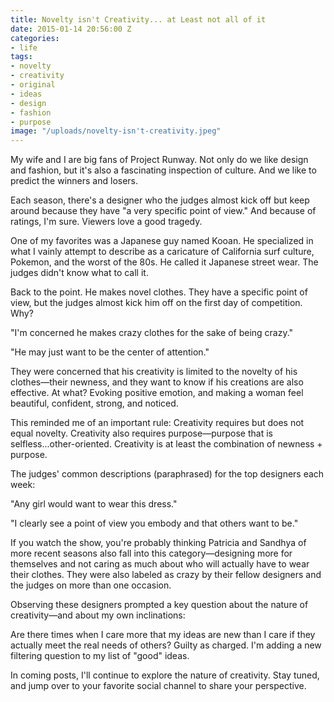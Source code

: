 ```yaml
---
title: Novelty isn't Creativity... at Least not all of it
date: 2015-01-14 20:56:00 Z
categories:
- life
tags:
- novelty
- creativity
- original
- ideas
- design
- fashion
- purpose
image: "/uploads/novelty-isn't-creativity.jpeg"
---
```


My wife and I are big fans of Project Runway. Not only do we like design and fashion, but it's also a fascinating inspection of culture. And we like to predict the winners and losers.

Each season, there's a designer who the judges almost kick off but keep around because they have "a very specific point of view." And because of ratings, I'm sure. Viewers love a good tragedy.<!-- more -->

One of my favorites was a Japanese guy named Kooan. He specialized in what I vainly attempt to describe as a caricature of California surf culture, Pokemon, and the worst of the 80s. He called it Japanese street wear. The judges didn't know what to call it.

Back to the point. He makes novel clothes. They have a specific point of view, but the judges almost kick him off on the first day of competition. Why?

"I'm concerned he makes crazy clothes for the sake of being crazy."

"He may just want to be the center of attention."

They were concerned that his creativity is limited to the novelty of his clothes—their newness, and they want to know if his creations are also effective. At what? Evoking positive emotion, and making a woman feel beautiful, confident, strong, and noticed.

This reminded me of an important rule: Creativity requires but does not equal novelty. Creativity also requires purpose—purpose that is selfless...other-oriented. Creativity is at least the combination of newness + purpose.

The judges' common descriptions (paraphrased) for the top designers each week:

"Any girl would want to wear this dress."

"I clearly see a point of view you embody and that others want to be."

If you watch the show, you're probably thinking Patricia and Sandhya of more recent seasons also fall into this category—designing more for themselves and not caring as much about who will actually have to wear their clothes. They were also labeled as crazy by their fellow designers and the judges on more than one occasion.

Observing these designers prompted a key question about the nature of creativity—and about my own inclinations:

Are there times when I care more that my ideas are new than I care if they actually meet the real needs of others? Guilty as charged. I'm adding a new filtering question to my list of "good" ideas.

In coming posts, I'll continue to explore the nature of creativity. Stay tuned, and jump over to your favorite social channel to share your perspective.